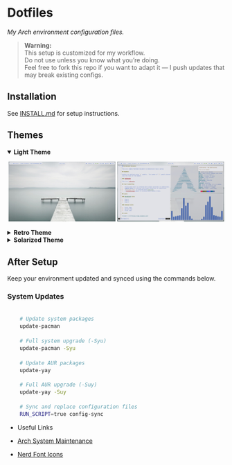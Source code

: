 # Dotfiles

*My Arch environment configuration files.*

> **Warning:**  
> This setup is customized for my workflow.  
> Do not use unless you know what you’re doing.  
> Feel free to fork this repo if you want to adapt it — I push updates that may break existing configs.

## Installation

See [INSTALL.md](./INSTALL.md) for setup instructions.

## Themes

<details open>
  <summary><strong>Light Theme</strong></summary>
  <p align="center">
    <img src="./screenshots/light_1.png" alt="Light Theme 1" width="49%">
    <img src="./screenshots/light_2.png" alt="Light Theme 2" width="49%">
  </p>
</details>

<details>
  <summary><strong>Retro Theme</strong></summary>
  <p align="center">
    <img src="./screenshots/retro_1.png" alt="Retro Theme 1" width="49%">
    <img src="./screenshots/retro_2.png" alt="Retro Theme 2" width="49%">
  </p>
</details>

<details>
  <summary><strong>Solarized Theme</strong></summary>
  <p align="center">
    <img src="./screenshots/solarized_1.png" alt="Solarized Theme 1" width="49%">
    <img src="./screenshots/solarized_2.png" alt="Solarized Theme 2" width="49%">
  </p>
</details>

## After Setup

Keep your environment updated and synced using the commands below.

### System Updates

```bash

    # Update system packages
    update-pacman

    # Full system upgrade (-Syu)
    update-pacman -Syu

    # Update AUR packages
    update-yay

    # Full AUR upgrade (-Suy)
    update-yay -Suy

    # Sync and replace configuration files
    RUN_SCRIPT=true config-sync
```

* Useful Links

* [Arch System Maintenance](https://wiki.archlinux.org/title/System_maintenance)
* [Nerd Font Icons](https://www.nerdfonts.com/cheat-sheet)
